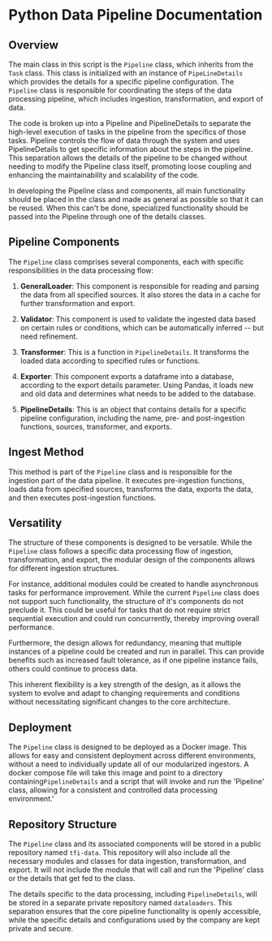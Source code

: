 # Python Data Pipeline Documentation

## Overview

The main class in this script is the `Pipeline` class, which inherits from the `Task` class. This class is initialized with an instance of `PipeLineDetails` which provides the details for a specific pipeline configuration. The `Pipeline` class is responsible for coordinating the steps of the data processing pipeline, which includes ingestion, transformation, and export of data.

The code is broken up into a Pipeline and PipelineDetails to separate the high-level execution of tasks in the pipeline from the specifics of those tasks. Pipeline controls the flow of data through the system and uses PipelineDetails to get specific information about the steps in the pipeline. This separation allows the details of the pipeline to be changed without needing to modify the Pipeline class itself, promoting loose coupling and enhancing the maintainability and scalability of the code.

In developing the Pipeline class and components, all main functionality should be placed in the class and made as general as possible so that it can be reused. When this can't be done, specialized functionality should be passed into the Pipeline through one of the details classes.

## Pipeline Components

The `Pipeline` class comprises several components, each with specific responsibilities in the data processing flow:

1. **GeneralLoader**: This component is responsible for reading and parsing the data from all specified sources. It also stores the data in a cache for further transformation and export.

2. **Validator**: This component is used to validate the ingested data based on certain rules or conditions, which can be automatically inferred -- but need refinement.

3. **Transformer**: This is a function in `PipelineDetails`. It transforms the loaded data according to specified rules or functions.

4. **Exporter**: This component exports a dataframe into a database, according to the export details parameter. Using Pandas, it loads new and old data and determines what needs to be added to the database.

5. **PipelineDetails**: This is an object that contains details for a specific pipeline configuration, including the name, pre- and post-ingestion functions, sources, transformer, and exports.

## Ingest Method

This method is part of the `Pipeline` class and is responsible for the ingestion part of the data pipeline. It executes pre-ingestion functions, loads data from specified sources, transforms the data, exports the data, and then executes post-ingestion functions.

## Versatility

The structure of these components is designed to be versatile. While the `Pipeline` class follows a specific data processing flow of ingestion, transformation, and export, the modular design of the components allows for different ingestion structures. 

For instance, additional modules could be created to handle asynchronous tasks for performance improvement. While the current `Pipeline` class does not support such functionality, the structure of it's components do not preclude it. This could be useful for tasks that do not require strict sequential execution and could run concurrently, thereby improving overall performance. 

Furthermore, the design allows for redundancy, meaning that multiple instances of a pipeline could be created and run in parallel. This can provide benefits such as increased fault tolerance, as if one pipeline instance fails, others could continue to process data. 

This inherent flexibility is a key strength of the design, as it allows the system to evolve and adapt to changing requirements and conditions without necessitating significant changes to the core architecture.

## Deployment

The `Pipeline` class is designed to be deployed as a Docker image. This allows for easy and consistent deployment across different environments, without a need to individually update all of our modularized ingestors. A docker compose file will take this image and  point to a directory containing`PipelineDetails` and a script that will invoke and run the 'Pipeline' class, allowing for a consistent and controlled data processing environment.'

## Repository Structure

The `Pipeline` class and its associated components will be stored in a public repository named `tfi-data`. This repository will also include all the necessary modules and classes for data ingestion, transformation, and export. It will not include the module that will call and run the 'Pipeline' class or the details that get fed to the class. 

The details specific to the data processing, including `PipelineDetails`, will be stored in a separate private repository named `dataloaders`. This separation ensures that the core pipeline functionality is openly accessible, while the specific details and configurations used by the company are kept private and secure.